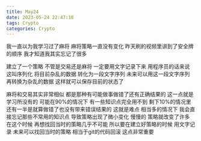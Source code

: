 ```yaml
---
title: May24
date: 2023-05-24 22:47:18
tags: Crypto
categories: Crypto
---
```


我一直以为我学习过了麻将
麻将策略一直没有变化
昨天刷的视频里讲到了安全牌的顺序
我才知道我其实忘记了很多

建立了一个策略 不管是交易还是麻将
一定要用文字记录下来
用程序员的话来说 这叫序列化
将目前杂乱的数据 转化为一段文字序列
未来可以用这一段文字序列 再转换为杂乱的数据
这样就可以保存目前的状态了

麻将和交易其实非常相似
都是那种有可能做事做错了还有正确结果的
这一点就是学习所没有的
可能在90%的情况下 有一些知识点完全用不到
剩下10%的情况里 还有一半是就算做错了也没有带来错误结果的
这就是难点
相当多的情况下 我会直接忘记那些不常用的知识点
导致策略出现了微小变化
慢慢的 策略就改变了许多
在这个时候 再想找回当时的策略几乎不可能
所以要在建立好策略的时候 用文字记录
未来可以找回当时的策略 相当于git的代码回滚
这点非常重要

